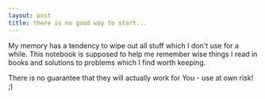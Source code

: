 ```yaml
---
layout: post
title: there is no good way to start...
---
```


My memory has a tendency to wipe out all stuff which I don't use for a while. This notebook is supposed to help me remember wise things I read in books and solutions to problems which I find worth keeping.
 
There is no guarantee that they will actually work for You - use at own risk! ;)

